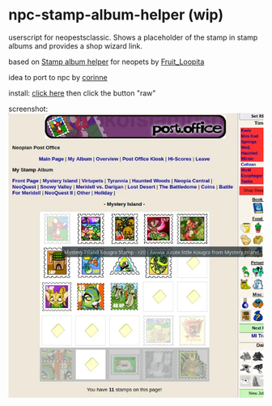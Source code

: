 # npc-stamp-album-helper (wip)

userscript for neopestsclassic. Shows a placeholder of the stamp in stamp albums and provides a shop wizard link.

based on [Stamp album helper](https://www.reddit.com/r/neopets/comments/ldrb2d/userscript_stamp_album_helper_i_made_this_tool/) for neopets by [Fruit_Loopita](https://www.reddit.com/user/Fruit_Loopita/)

idea to port to npc by [corinne](https://neopetsclassic.com/userlookup/?user=corinne)

install:
[click here](./script.user.js) then  click the button "raw"

screenshot:
![screenshot of the album helper in action showing the Mystery Island album page](./screenshot.webp)
